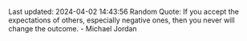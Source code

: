 Last updated: 2024-04-02 14:43:56
Random Quote: If you accept the expectations of others, especially negative ones, then you never will change the outcome. - Michael Jordan